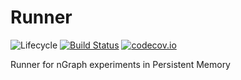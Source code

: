 # Runner

![Lifecycle](https://img.shields.io/badge/lifecycle-experimental-orange.svg)<!--
![Lifecycle](https://img.shields.io/badge/lifecycle-maturing-blue.svg)
![Lifecycle](https://img.shields.io/badge/lifecycle-stable-green.svg)
![Lifecycle](https://img.shields.io/badge/lifecycle-retired-orange.svg)
![Lifecycle](https://img.shields.io/badge/lifecycle-archived-red.svg)
![Lifecycle](https://img.shields.io/badge/lifecycle-dormant-blue.svg) -->
[![Build Status](https://travis-ci.com/hildebrandmw/Runner.jl.svg?branch=master)](https://travis-ci.com/hildebrandmw/Runner.jl)
[![codecov.io](http://codecov.io/github/hildebrandmw/Runner.jl/coverage.svg?branch=master)](http://codecov.io/github/hildebrandmw/Runner.jl?branch=master)

Runner for nGraph experiments in Persistent Memory
